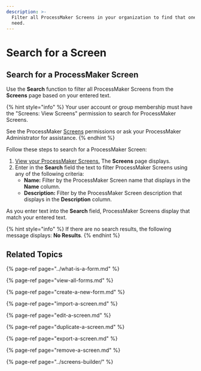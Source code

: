 ```yaml
---
description: >-
  Filter all ProcessMaker Screens in your organization to find that one you
  need.
---
```


# Search for a Screen

## Search for a ProcessMaker Screen

Use the **Search** function to filter all ProcessMaker Screens from the **Screens** page based on your entered text.

{% hint style="info" %}
Your user account or group membership must have the "Screens: View Screens" permission to search for ProcessMaker Screens.

See the ProcessMaker [Screens](../../../processmaker-administration/permission-descriptions-for-users-and-groups.md#screens) permissions or ask your ProcessMaker Administrator for assistance.
{% endhint %}

Follow these steps to search for a ProcessMaker Screen:

1. [View your ProcessMaker Screens.](view-all-forms.md) The **Screens** page displays.
2. Enter in the **Search** field the text to filter ProcessMaker Screens using any of the following criteria:
   * **Name:** Filter by the ProcessMaker Screen name that displays in the **Name** column.
   * **Description:** Filter by the ProcessMaker Screen description that displays in the **Description** column.

As you enter text into the **Search** field, ProcessMaker Screens display that match your entered text.

{% hint style="info" %}
If there are no search results, the following message displays: **No Results**.
{% endhint %}

## Related Topics

{% page-ref page="../what-is-a-form.md" %}

{% page-ref page="view-all-forms.md" %}

{% page-ref page="create-a-new-form.md" %}

{% page-ref page="import-a-screen.md" %}

{% page-ref page="edit-a-screen.md" %}

{% page-ref page="duplicate-a-screen.md" %}

{% page-ref page="export-a-screen.md" %}

{% page-ref page="remove-a-screen.md" %}

{% page-ref page="../screens-builder/" %}

